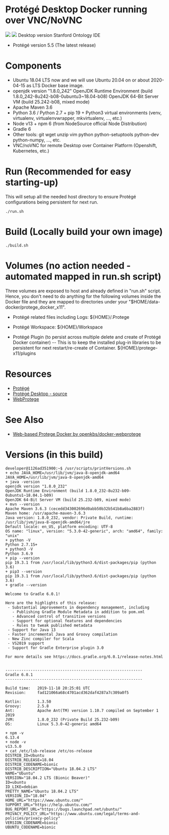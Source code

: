 # Protégé Desktop Docker running over VNC/NoVNC
[![](https://images.microbadger.com/badges/image/openkbs/protege-docker-vnc.svg)](https://microbadger.com/images/openkbs/protege-docker-vnc "Get your own image badge on microbadger.com") [![](https://images.microbadger.com/badges/version/openkbs/protege-docker-x11.svg)](https://microbadger.com/images/openkbs/protege-docker-vnc "Get your own version badge on microbadger.com")
Desktop version Stanford Ontology IDE
* Protégé version 5.5 (The latest release)

# Components
* Ubuntu 18.04 LTS now and we will use Ubuntu 20.04 on or about 2020-04-15 as LTS Docker base image.
* openjdk version "1.8.0_242"
  OpenJDK Runtime Environment (build 1.8.0_242-8u242-b08-0ubuntu3~18.04-b08)
  OpenJDK 64-Bit Server VM (build 25.242-b08, mixed mode)
* Apache Maven 3.6
* Python 3.6 / Python 2.7 + pip 19 + Python3 virtual environments (venv, virtualenv, virtualenvwrapper, mkvirtualenv, ..., etc.)
* Node v13 + npm 6 (from NodeSource official Node Distribution)
* Gradle 6
* Other tools: git wget unzip vim python python-setuptools python-dev python-numpy, ..., etc.
* VNC/noVNC for remote Desktop over Container Platform (Openshift, Kubernetes, etc.) 

# Run (Recommended for easy starting-up)
This will setup all the needed host directory to ensure Protégé configurations being persistent for next run.
```
./run.sh
```
# Build (Locally build your own image)
```
./build.sh
```

# Volumes (no action needed - automated mapped in run.sh script)
Three volumes are exposed to host and already defined in "run.sh" script. Hence, you don't need to do anything for the following volumes inside the Docker file and they are mapped to directories under your "$HOME/data-docker/protege_docker_x11".

* Protégé related files including Logs:
${HOME}/.Protege

* Protégé Workspace:
${HOME}/Workspace

* Protégé Plugin (to persist across multiple delete and create of Protégé Docker container) --
This is to keep the installed plug-in libraries to be persistent for next restart/re-create of Container.
${HOME}/protege-x11/plugins

# Resources
* [Protégé](https://protege.stanford.edu/)
* [Protégé Desktop - source](https://github.com/protegeproject/protege)
* [WebProtege](https://webprotege.stanford.edu)

# See Also
* [Web-based Protege Docker by openkbs/docker-webprotege](https://hub.docker.com/r/openkbs/docker-webprotege/)

# Versions (in this build)
```
developer@1126ad351900:~$ /usr/scripts/printVersions.sh 
+ echo JAVA_HOME=/usr/lib/jvm/java-8-openjdk-amd64
JAVA_HOME=/usr/lib/jvm/java-8-openjdk-amd64
+ java -version
openjdk version "1.8.0_232"
OpenJDK Runtime Environment (build 1.8.0_232-8u232-b09-0ubuntu1~18.04.1-b09)
OpenJDK 64-Bit Server VM (build 25.232-b09, mixed mode)
+ mvn --version
Apache Maven 3.6.3 (cecedd343002696d0abb50b32b541b8a6ba2883f)
Maven home: /usr/apache-maven-3.6.3
Java version: 1.8.0_232, vendor: Private Build, runtime: /usr/lib/jvm/java-8-openjdk-amd64/jre
Default locale: en_US, platform encoding: UTF-8
OS name: "linux", version: "5.3.0-42-generic", arch: "amd64", family: "unix"
+ python -V
Python 2.7.15+
+ python3 -V
Python 3.6.9
+ pip --version
pip 19.3.1 from /usr/local/lib/python3.6/dist-packages/pip (python 3.6)
+ pip3 --version
pip 19.3.1 from /usr/local/lib/python3.6/dist-packages/pip (python 3.6)
+ gradle --version

Welcome to Gradle 6.0.1!

Here are the highlights of this release:
 - Substantial improvements in dependency management, including
   - Publishing Gradle Module Metadata in addition to pom.xml
   - Advanced control of transitive versions
   - Support for optional features and dependencies
   - Rules to tweak published metadata
 - Support for Java 13
 - Faster incremental Java and Groovy compilation
 - New Zinc compiler for Scala
 - VS2019 support
 - Support for Gradle Enterprise plugin 3.0

For more details see https://docs.gradle.org/6.0.1/release-notes.html


------------------------------------------------------------
Gradle 6.0.1
------------------------------------------------------------

Build time:   2019-11-18 20:25:01 UTC
Revision:     fad121066a68c4701acd362daf4287a7c309a0f5

Kotlin:       1.3.50
Groovy:       2.5.8
Ant:          Apache Ant(TM) version 1.10.7 compiled on September 1 2019
JVM:          1.8.0_232 (Private Build 25.232-b09)
OS:           Linux 5.3.0-42-generic amd64

+ npm -v
6.13.4
+ node -v
v13.5.0
+ cat /etc/lsb-release /etc/os-release
DISTRIB_ID=Ubuntu
DISTRIB_RELEASE=18.04
DISTRIB_CODENAME=bionic
DISTRIB_DESCRIPTION="Ubuntu 18.04.2 LTS"
NAME="Ubuntu"
VERSION="18.04.2 LTS (Bionic Beaver)"
ID=ubuntu
ID_LIKE=debian
PRETTY_NAME="Ubuntu 18.04.2 LTS"
VERSION_ID="18.04"
HOME_URL="https://www.ubuntu.com/"
SUPPORT_URL="https://help.ubuntu.com/"
BUG_REPORT_URL="https://bugs.launchpad.net/ubuntu/"
PRIVACY_POLICY_URL="https://www.ubuntu.com/legal/terms-and-policies/privacy-policy"
VERSION_CODENAME=bionic
UBUNTU_CODENAME=bionic
```
